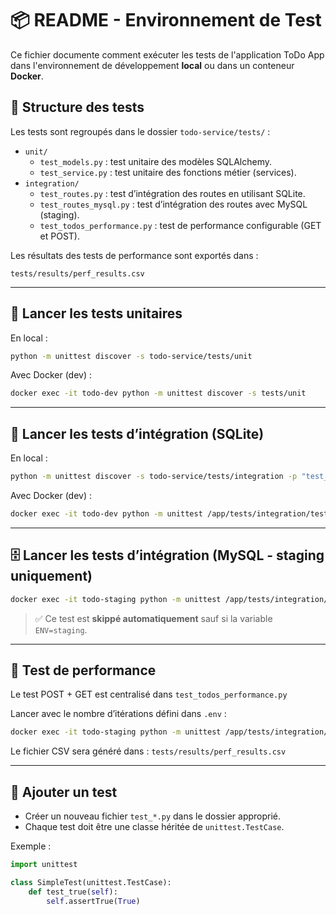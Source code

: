 # 📦 README - Environnement de Test

Ce fichier documente comment exécuter les tests de l'application ToDo App dans l'environnement de développement **local** ou dans un conteneur **Docker**.

## 📁 Structure des tests

Les tests sont regroupés dans le dossier `todo-service/tests/` :

- `unit/`
  - `test_models.py` : test unitaire des modèles SQLAlchemy.
  - `test_service.py` : test unitaire des fonctions métier (services).
- `integration/`
  - `test_routes.py` : test d’intégration des routes en utilisant SQLite.
  - `test_routes_mysql.py` : test d’intégration des routes avec MySQL (staging).
  - `test_todos_performance.py` : test de performance configurable (GET et POST).

Les résultats des tests de performance sont exportés dans :
```
tests/results/perf_results.csv
```

---

## 🧪 Lancer les tests unitaires

En local :
```bash
python -m unittest discover -s todo-service/tests/unit
```

Avec Docker (dev) :
```bash
docker exec -it todo-dev python -m unittest discover -s tests/unit
```

---

## 🔗 Lancer les tests d’intégration (SQLite)

En local :
```bash
python -m unittest discover -s todo-service/tests/integration -p "test_routes.py"
```

Avec Docker (dev) :
```bash
docker exec -it todo-dev python -m unittest /app/tests/integration/test_routes.py
```

---

## 🗄 Lancer les tests d’intégration (MySQL - staging uniquement)

```bash
docker exec -it todo-staging python -m unittest /app/tests/integration/test_routes_mysql.py
```

> ✅ Ce test est **skippé automatiquement** sauf si la variable `ENV=staging`.

---

## 🚀 Test de performance

Le test POST + GET est centralisé dans `test_todos_performance.py`

Lancer avec le nombre d’itérations défini dans `.env` :

```bash
docker exec -it todo-staging python -m unittest /app/tests/integration/test_todos_performance.py
```

Le fichier CSV sera généré dans : `tests/results/perf_results.csv`

---

## 🧪 Ajouter un test

- Créer un nouveau fichier `test_*.py` dans le dossier approprié.
- Chaque test doit être une classe héritée de `unittest.TestCase`.

Exemple :

```python
import unittest

class SimpleTest(unittest.TestCase):
    def test_true(self):
        self.assertTrue(True)
```
